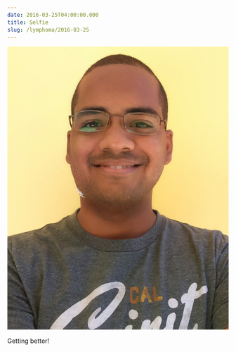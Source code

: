 ```yaml
---
date: 2016-03-25T04:00:00.000
title: Selfie
slug: /lymphoma/2016-03-25
---
```


![Selfie](/images/lymphoma/o5yujdJDku1vsn3evo1.jpg)

Getting better!
